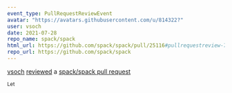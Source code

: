 ```yaml
---
event_type: PullRequestReviewEvent
avatar: "https://avatars.githubusercontent.com/u/814322?"
user: vsoch
date: 2021-07-28
repo_name: spack/spack
html_url: https://github.com/spack/spack/pull/25116#pullrequestreview-716490640
repo_url: https://github.com/spack/spack
---
```


<a href='https://github.com/vsoch' target='_blank'>vsoch</a> <a href='https://github.com/spack/spack/pull/25116#pullrequestreview-716490640' target='_blank'>reviewed</a> a <a href='https://github.com/spack/spack/pull/25116' target='_blank'>spack/spack pull request</a>

<small>Let